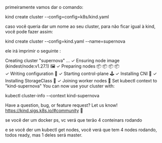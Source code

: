 primeiramente vamos dar o comando:

kind create cluster --config=config=k8s/kind.yaml

caso você queria dar um nome ao seu cluster, para não ficar igual à kind, você pode fazer assim:

kind create cluster --config=kind.yaml --name=supernova


ele irá imprimir o seguinte :

Creating cluster "supernova" ...
 ✓ Ensuring node image (kindest/node:v1.27.1) 🖼
 ✓ Preparing nodes 📦 📦 📦 📦  
 ✓ Writing configuration 📜 
 ✓ Starting control-plane 🕹️ 
 ✓ Installing CNI 🔌 
 ✓ Installing StorageClass 💾 
 ✓ Joining worker nodes 🚜 
Set kubectl context to "kind-supernova"
You can now use your cluster with:

kubectl cluster-info --context kind-supernova

Have a question, bug, or feature request? Let us know! https://kind.sigs.k8s.io/#community 🙂


se você der um docker ps, vc verá que terão 4 conteinars rodando

e se você der um kubectl get nodes, você verá que tem 4 nodes rodando, todos ready, mas 1 deles será master.
